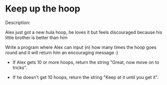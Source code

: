 # Keep up the hoop
Description:

Alex just got a new hula hoop, he loves it but feels discouraged because his little brother is better than him

Write a program where Alex can input (n) how many times the hoop goes round and it will return him an encouraging message :)

* If Alex gets 10 or more hoops, return the string "Great, now move on to tricks".

* If he doesn't get 10 hoops, return the string "Keep at it until you get it".
